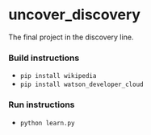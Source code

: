 # uncover_discovery
The final project in the discovery line. 

### Build instructions 
 - `pip install wikipedia`
 - `pip install watson_developer_cloud`

### Run instructions 
 - `python learn.py`
